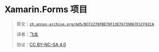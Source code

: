 # Xamarin.Forms 项目

> 原文：[`zh.annas-archive.org/md5/BCF2270FBE70F13E76739867E1CF82CA`](https://zh.annas-archive.org/md5/BCF2270FBE70F13E76739867E1CF82CA)
> 
> 译者：[飞龙](https://github.com/wizardforcel)
> 
> 协议：[CC BY-NC-SA 4.0](http://creativecommons.org/licenses/by-nc-sa/4.0/)